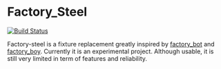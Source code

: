 # Factory_Steel
[![Build Status](https://travis-ci.org/kimond/factory-steel.svg?branch=master)](https://travis-ci.org/kimond/factory-steel)

Factory-steel is a fixture replacement greatly inspired by [factory_bot](https://github.com/thoughtbot/factory_bot)
and [factory_boy](https://github.com/FactoryBoy/factory_boy). Currently it is an experimental project. 
Although usable, it is still very limited in term of features and reliability.
